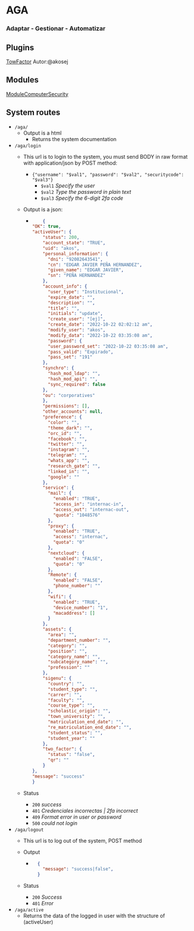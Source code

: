 # AGA
### Adaptar - Gestionar - Automatizar

## Plugins
[TowFactor](./2fa.md) Autor:@akosej

## Modules
[ModuleComputerSecurity](./moduleComputerSecurity.md)


## System routes

+ `/aga/`
    + Output is a html
        + Returns the system documentation
+ `/aga/login`
    + This url is to login to the system, you must send BODY in raw format with application/json by POST method:

        + `{"username": "$val1", "password": "$val2", "securitycode": "$val3"}`
            + `$val1` _Specify the user_
            + `$val2` _Type the password in plain text_
            + `$val3` _Specify the 6-digit 2fa code_
    + Output is a json:

      + ```json
            {
        "OK": true,
        "activeUser": {
            "status": 200,
            "account_state": "TRUE",
            "uid": "akos",
            "personal_information": {
              "dni": "92082643541",
              "cn": "EDGAR JAVIER PEÑA HERNANDEZ",
              "given_name": "EDGAR JAVIER",
              "sn": "PEÑA HERNANDEZ"
            },
            "account_info": {
              "user_type": "Institucional",
              "expire_date": "",
              "description": "",
              "title": "",
              "initials": "update",
              "create_user": "[ej]",
              "create_date": "2022-10-22 02:02:12 am",
              "modify_user": "akos",
              "modify_data": "2022-10-22 03:35:08 am",
              "password": {
              "user_password_set": "2022-10-22 03:35:08 am",
              "pass_valid": "Expirado",
              "pass_set": "191"
            },
            "synchro": {
              "hash_mod_ldap": "",
              "hash_mod_api": "",
              "sync_required": false
            },
            "ou": "corporatives"
            },
            "permissions": [],
            "other_accounts": null,
            "preference": {
              "color": "",
              "theme_dark": "",
              "orc_id": "",
              "facebook": "",
              "twitter": "",
              "instagram": "",
              "telegram": "",
              "whats_app": "",
              "research_gate": "",
              "linked_in": "",
              "google": ""
            },
            "service": {
              "mail": {
                "enabled": "TRUE",
                "access_in": "internac-in",
                "access_out": "internac-out",
                "quota": "1048576"
              },
              "proxy": {
                "enabled": "TRUE",
                "access": "internac",
                "quota": "0"
              },
              "nextcloud": {
                "enabled": "FALSE",
                "quota": "0"
              },
              "Remote": {
                "enabled": "FALSE",
                "phone_number": ""
              },
              "wifi": {
                "enabled": "TRUE",
                "device_number": "1",
                "macaddress": []
              }
            },
            "assets": {
              "area": "",
              "department_number": "",
              "category": "",
              "position": "",
              "category_name": "",
              "subcategory_name": "",
              "profession": ""
            },
            "sigenu": {
              "country": "",
              "student_type": "",
              "carrer": "",
              "faculty": "",
              "course_type": "",
              "scholastic_origin": "",
              "town_university": "",
              "matriculation_end_date": "",
              "re_matriculation_end_date": "",
              "student_status": "",
              "student_year": ""
            },
            "two_factor": {
              "status": "false",
              "qr": ""
            }
        },
        "message": "success"
        }
        ```
    + Status

        + ``200`` _success_
        + ``401`` _Credenciales incorrectas | 2fa incorrect_
        + ``409`` _Format error in user or password_
        + ``500`` _could not login_
+ `/aga/logout`
  + This url is to log out of the system, POST method
  + Output

    +
      ```json
        {
          "message": "success|false",
        }
        ```

  + Status
    + `200` _Success_
    + `401` _Error_
+ `/aga/active`
  + Returns the data of the logged in user with the structure of (activeUser)
